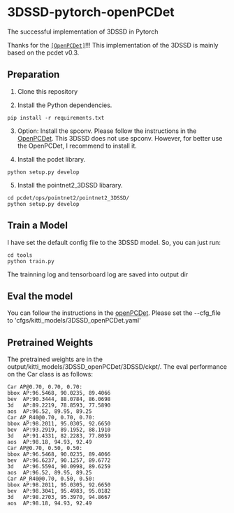 # 3DSSD-pytorch-openPCDet
The successful implementation of 3DSSD in Pytorch

Thanks for the [`[OpenPCDet]`](https://github.com/open-mmlab/OpenPCDet)!!!
This implementation of the 3DSSD is mainly based on the pcdet v0.3.

## Preparation
1. Clone this repository

2. Install the Python dependencies.
```
pip install -r requirements.txt
```

3. Option: Install the spconv. Please follow the instructions in the [OpenPCDet](https://github.com/open-mmlab/OpenPCDet/blob/master/docs/INSTALL.md).  This 3DSSD does not use spconv. However, for better use the OpenPCDet, I recommend to install it.

4. Install the pcdet library.
```
python setup.py develop
```

5. Install the pointnet2_3DSSD libarary.
```
cd pcdet/ops/pointnet2/pointnet2_3DSSD/
python setup.py develop
```

## Train a Model

I have set the default config file to the 3DSSD model. So, you can just run:
```
cd tools
python train.py
```

The trainning log and tensorboard log are saved into output dir

## Eval the model
You can follow the instructions in the [openPCDet](https://github.com/open-mmlab/OpenPCDet/blob/master/docs/GETTING_STARTED.md). Please set the --cfg_file to 'cfgs/kitti_models/3DSSD_openPCDet.yaml'

## Pretrained Weights
The pretrained weights are in the output/kitti_models/3DSSD_openPCDet/3DSSD/ckpt/.
The eval performance on the Car class is as follows:
```
Car AP@0.70, 0.70, 0.70:
bbox AP:96.5468, 90.0235, 89.4066
bev  AP:90.3444, 88.0784, 86.0698
3d   AP:89.2219, 78.8593, 77.5890
aos  AP:96.52, 89.95, 89.25
Car AP_R40@0.70, 0.70, 0.70:
bbox AP:98.2011, 95.0305, 92.6650
bev  AP:93.2919, 89.1952, 88.1910
3d   AP:91.4331, 82.2283, 77.8059
aos  AP:98.18, 94.93, 92.49
Car AP@0.70, 0.50, 0.50:
bbox AP:96.5468, 90.0235, 89.4066
bev  AP:96.6237, 90.1257, 89.6772
3d   AP:96.5594, 90.0998, 89.6259
aos  AP:96.52, 89.95, 89.25
Car AP_R40@0.70, 0.50, 0.50:
bbox AP:98.2011, 95.0305, 92.6650
bev  AP:98.3041, 95.4983, 95.0182
3d   AP:98.2703, 95.3970, 94.8667
aos  AP:98.18, 94.93, 92.49
```

